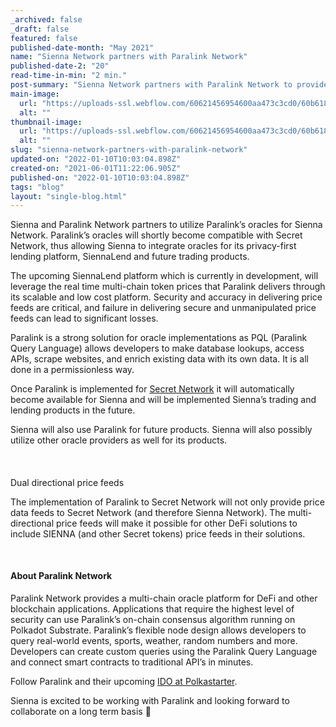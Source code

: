 ```yaml
---
_archived: false
_draft: false
featured: false
published-date-month: "May 2021"
name: "Sienna Network partners with Paralink Network"
published-date-2: "20"
read-time-in-min: "2 min."
post-summary: "Sienna Network partners with Paralink Network to provide price data feeds"
main-image:
  url: "https://uploads-ssl.webflow.com/60621456954600aa473c3cd0/60b61855d64cc06bbe0c9060_Sienna%20x%20Paralink%20Blog.jpg"
  alt: ""
thumbnail-image:
  url: "https://uploads-ssl.webflow.com/60621456954600aa473c3cd0/60b61858d3a4664348ecf6b5_Sienna%20x%20Paralink%20Blog%20Thump.jpg"
  alt: ""
slug: "sienna-network-partners-with-paralink-network"
updated-on: "2022-01-10T10:03:04.898Z"
created-on: "2021-06-01T11:22:06.905Z"
published-on: "2022-01-10T10:03:04.898Z"
tags: "blog"
layout: "single-blog.html"
---
```


Sienna and Paralink Network partners to utilize Paralink’s oracles for Sienna Network. Paralink’s oracles will shortly become compatible with Secret Network, thus allowing Sienna to integrate oracles for its privacy-first lending platform, SiennaLend and future trading products.  
  
  
The upcoming SiennaLend platform which is currently in development, will leverage the real time multi-chain token prices that Paralink delivers through its scalable and low cost platform. Security and accuracy in delivering price feeds are critical, and failure in delivering secure and unmanipulated price feeds can lead to significant losses.

  
Paralink is a strong solution for oracle implementations as PQL (Paralink Query Language) allows developers to make database lookups, access APIs, scrape websites, and enrich existing data with its own data. It is all done in a permissionless way.

  
Once Paralink is implemented for [Secret Network](https://scrt.network/) it will automatically become available for Sienna and will be implemented Sienna’s trading and lending products in the future.

  
Sienna will also use Paralink for future products. Sienna will also possibly utilize other oracle providers as well for its products.

‍

####   
Dual directional price feeds

The implementation of Paralink to Secret Network will not only provide price data feeds to Secret Network (and therefore Sienna Network). The multi-directional price feeds will make it possible for other DeFi solutions to include SIENNA (and other Secret tokens) price feeds in their solutions.

‍

#### About Paralink Network

Paralink Network provides a multi-chain oracle platform for DeFi and other blockchain applications. Applications that require the highest level of security can use Paralink’s on-chain consensus algorithm running on Polkadot Substrate. Paralink’s flexible node design allows developers to query real-world events, sports, weather, random numbers and more. Developers can create custom queries using the Paralink Query Language and connect smart contracts to traditional API’s in minutes.

  
Follow Paralink and their upcoming [IDO at Polkastarter](https://www.polkastarter.com/).

  
Sienna is excited to be working with Paralink and looking forward to collaborate on a long term basis 🤝

‍
